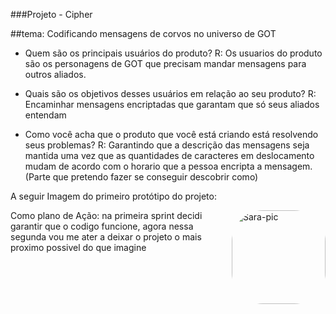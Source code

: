 ###Projeto - Cipher

##tema: Codificando mensagens de corvos no universo de GOT

- Quem são os principais usuários do produto?
  R: Os usuarios do produto são os personagens de GOT que precisam mandar mensagens para outros aliados.

- Quais são os objetivos desses usuários em relação ao seu produto?
  R: Encaminhar mensagens encriptadas que garantam que só seus aliados entendam

- Como você acha que o produto que você está criando está resolvendo seus
  problemas?
  R: Garantindo que a descrição das mensagens seja mantida uma vez que as quantidades de caracteres em deslocamento mudam de acordo com o horario que a pessoa encripta a mensagem. (Parte que pretendo fazer se conseguir descobrir como)

A seguir Imagem do primeiro protótipo do projeto:

  <img align="right" alt="Sara-pic" height="150" style="border-radius: 50px;" img src="https://cdn.discordapp.com/attachments/925377188402987058/1131745755737116682/image.png" />

Como plano de Ação: na primeira sprint decidi garantir que o codigo funcione, agora nessa segunda vou me ater a deixar o projeto o mais proximo possivel do que imagine
